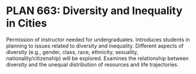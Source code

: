 # PLAN 663: Diversity and Inequality in Cities

Permission of instructor needed for undergraduates. Introduces students in planning to issues related to diversity and inequality. Different aspects of diversity (e.g., gender, class, race, ethnicity, sexuality, nationality/citizenship) will be explored. Examines the relationship between diversity and the unequal distribution of resources and life trajectories.